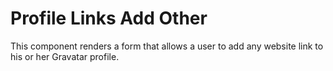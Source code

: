 Profile Links Add Other
=======================

This component renders a form that allows a user to add any website link to his or her Gravatar profile.